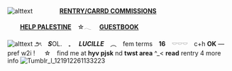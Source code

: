 ![alttext](https://64.media.tumblr.com/195a85ac5b349604c46308d1b89c7c4b/4ee358a7007cf420-8b/s2048x3072/41fd33c80b3d851e42c9d4e2b613ec865bd2f0d6.pnj)
 ⠀    ⠀  ⠀    ⠀ **[RENTRY/CARRD COMMISSIONS](https://rentry.co/solsrentry-carrdcomms)**
 
 ⠀    ⠀ **[HELP PALESTINE](https://rentry.co/HELP-PALESTINE)** ⠀☆𓂃   ⠀ **[GUESTBOOK](https://polyniigo.123guestbook.com/)**
 
![alttext](https://64.media.tumblr.com/29ef1b779be05aac24056a2e180c4c2f/4ee358a7007cf420-23/s2048x3072/6db36c85e99b26d3c6786cc289b2f99d568b4335.pnj)
౨ৎ　***S***OL.　₊　 ***LUCILLE*** ⠀︵   ⠀fem terms ⠀**16** ⠀𓎠𓎠𓎠　c+h **OK** — pref w2i !⠀⠀☆ ⠀find me at **hyv pjsk** nd **twst area** ^_< **read** rentry 4 more info ![Tumblr_l_121912261133223](https://64.media.tumblr.com/964379b5dd5140e29f1e2a2e14ee74dc/4ee358a7007cf420-e3/s2048x3072/77b583137df2eef21e29d6911ef7e804825f7ec8.pnj)
